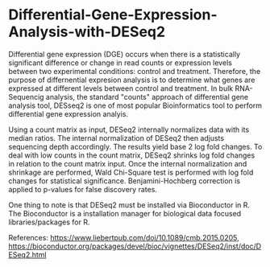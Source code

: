 # Differential-Gene-Expression-Analysis-with-DESeq2

Differential gene expression (DGE) occurs when there is a statistically significant difference or change in read counts or expression levels between two experimental conditions: control and treatment. Therefore, the purpose of differnential expresion analysis is to determine what genes are expressed at different levels between control and treatment. In bulk RNA-Sequencig analysis, the standard "counts" approach of differential gene analysis tool, DESseq2 is one of most popular Bioinformatics tool to perform differential gene expression analyis.

Using a count matrix as input, DESeq2 internally normalizes data with its median ratios. The internal normalization of DESeq2 then adjusts sequencing depth accordingly. The results yield base 2 log fold changes. To deal with low counts in the count matrix, DESeq2 shrinks log fold changes in relation to the count matrix input. Once the internal normalization and shrinkage are performed, Wald Chi-Square test is performed with log fold changes for statistical significance. Benjamini-Hochberg correction is applied to p-values for false discovery rates.

One thing to note is that DESeq2 must be installed via Bioconductor in R. The Bioconductor is a installation manager for biological data focused libraries/packages for R.

References: https://www.liebertpub.com/doi/10.1089/cmb.2015.0205, https://bioconductor.org/packages/devel/bioc/vignettes/DESeq2/inst/doc/DESeq2.html
